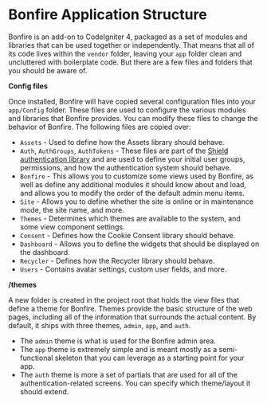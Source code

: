 # Bonfire Application Structure

Bonfire is an add-on to CodeIgniter 4, packaged as a set of modules and libraries that can be used together or independently. That means that all of its code lives within the `vendor` folder, leaving your `app` folder clean and uncluttered with boilerplate code. But there are a few files and folders that you should be aware of.

**Config files**

Once installed, Bonfire will have copied several configuration files into your `app/Config` folder. These files are used to configure the various modules and libraries that Bonfire provides. You can modify these files to change the behavior of Bonfire. The following files are copied over:

- `Assets` - Used to define how the Assets library should behave.
- `Auth`, `AuthGroups`, `AuthTokens` - These files are part of the [Shield authentication library](https://shield.codeigniter.com/) and are used to define your initial user groups, permissions, and how the authentication system should behave.
- `Bonfire` - This allows you to customize some views used by Bonfire, as well as define any additional modules it should know about and load, and allows you to modify the order of the default admin menu items.
- `Site` - Allows you to define whether the site is online or in maintenance mode, the site name, and more.
- `Themes` - Determines which themes are available to the system, and some view component settings.
- `Consent` - Defines how the Cookie Consent library should behave.
- `Dashboard` - Allows you to define the widgets that should be displayed on the dashboard.
- `Recycler` - Defines how the Recycler library should behave.
- `Users` - Contains avatar settings, custom user fields, and more.

**/themes**

A new folder is created in the project root that holds the view files that define a theme for Bonfire. Themes provide the basic structure of the web pages, including all of the information that surrounds the actual content. By default, it ships with three themes, `admin`, `app`, and `auth`.

- The `admin` theme is what is used for the Bonfire admin area.
- The `app` theme is extremely simple and is meant mostly as a semi-functional skeleton that you can
  leverage as a starting point for your app.
- The `auth` theme is more a set of partials that are used for all of the authentication-related screens.
  You can specify which theme/layout it should extend.

